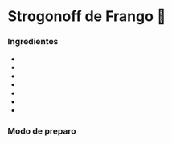 # Strogonoff de Frango :chicken:

### Ingredientes

- 
-  
-  
-  
-  
-  
-  



### Modo de preparo




